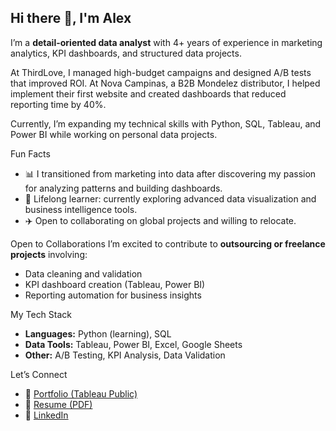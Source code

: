 ## Hi there 👋, I'm Alex 


I’m a **detail-oriented data analyst** with 4+ years of experience in marketing analytics, KPI dashboards, and structured data projects.  

At ThirdLove, I managed high-budget campaigns and designed A/B tests that improved ROI. At Nova Campinas, a B2B Mondelez distributor, I helped implement their first website and created dashboards that reduced reporting time by 40%.  

Currently, I’m expanding my technical skills with Python, SQL, Tableau, and Power BI while working on personal data projects.



Fun Facts
- 📊 I transitioned from marketing into data after discovering my passion for analyzing patterns and building dashboards.  
- 🌱 Lifelong learner: currently exploring advanced data visualization and business intelligence tools.  
- ✈️ Open to collaborating on global projects and willing to relocate.  



Open to Collaborations
I’m excited to contribute to **outsourcing or freelance projects** involving:
- Data cleaning and validation
- KPI dashboard creation (Tableau, Power BI)
- Reporting automation for business insights



My Tech Stack
- **Languages:** Python (learning), SQL
- **Data Tools:** Tableau, Power BI, Excel, Google Sheets
- **Other:** A/B Testing, KPI Analysis, Data Validation



Let’s Connect
- 📂 [Portfolio (Tableau Public)](https://public.tableau.com/app/profile/alexandra.salazar2701/vizzes)
- 📄 [Resume (PDF)](https://github.com/alexandra-salazar/alexandra-salazar/blob/main/_Alexandra%20Salazar%20Resume.pdf)
- 💼 [LinkedIn](https://www.linkedin.com/in/alexandra-salazar-335404b0/)
